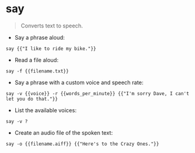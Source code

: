 # say

> Converts text to speech.

- Say a phrase aloud:

`say {{"I like to ride my bike."}}`

- Read a file aloud:

`say -f {{filename.txt}}`

- Say a phrase with a custom voice and speech rate:

`say -v {{voice}} -r {{words_per_minute}} {{"I'm sorry Dave, I can't let you do that."}}`

- List the available voices:

`say -v ?`

- Create an audio file of the spoken text:

`say -o {{filename.aiff}} {{"Here's to the Crazy Ones."}}`
